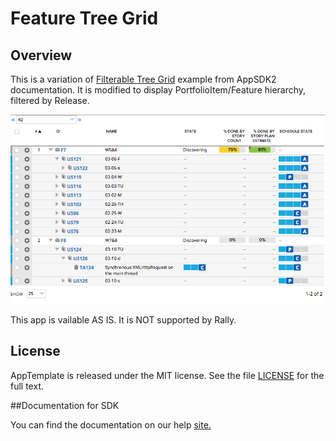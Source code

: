 Feature Tree Grid
=========================

## Overview
This is a variation of [Filterable Tree Grid](https://help.rallydev.com/apps/2.0/doc/#!/example/filterable-tree-grid) example from AppSDK2 documentation.
It is modified to display PortfolioItem/Feature hierarchy, filtered by Release.

![](pic1.png)

This app is vailable AS IS. It is NOT supported by Rally.

## License

AppTemplate is released under the MIT license.  See the file [LICENSE](./LICENSE) for the full text.

##Documentation for SDK

You can find the documentation on our help [site.](https://help.rallydev.com/apps/2.0/doc/)

